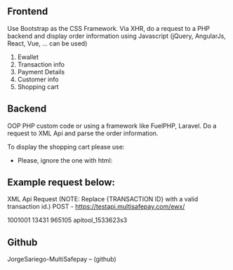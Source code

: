 ## Frontend
Use Bootstrap as the CSS Framework.
Via XHR, do a request to a PHP backend and display order information using Javascript (jQuery, AngularJs, React, Vue, … can be used)
1. Ewallet
2. Transaction info
3. Payment Details
4. Customer info
5. Shopping cart

## Backend
OOP PHP custom code or using a framework like FuelPHP, Laravel.
Do a request to XML Api and parse the order information.

To display the shopping cart please use:
  <shopping-cart>
    <items>

* Please, ignore the one with html:
  <transaction>
    <items>

## Example request below: 
  XML Api Request (NOTE: Replace {TRANSACTION ID} with a valid transaction id.)
  POST - https://testapi.multisafepay.com/ewx/
  <?xml version="1.0" encoding="UTF-8"?>
  <status ua="custom-1.1">
   <merchant>
   <account>1001001</account>
   <site_id>13431</site_id>
   <site_secure_code>965105</site_secure_code>
   </merchant>
   <transaction>
   <id>apitool_1533623s3</id>
   </transaction>
  </status>

## Github
JorgeSariego-MultiSafepay – (github)